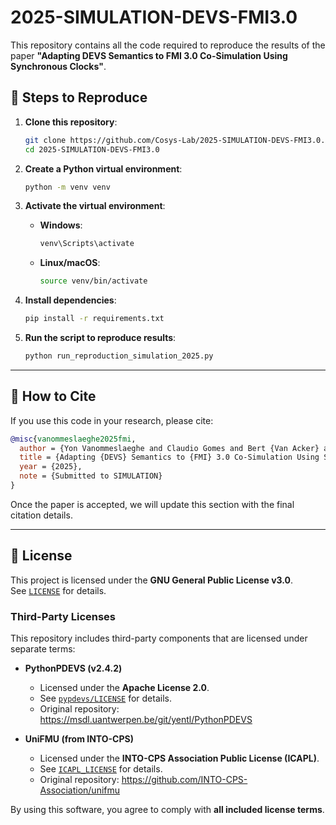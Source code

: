 # 2025-SIMULATION-DEVS-FMI3.0

This repository contains all the code required to reproduce the results of the paper **"Adapting DEVS Semantics to FMI 3.0 Co-Simulation Using Synchronous Clocks"**.

## 📌 Steps to Reproduce

1. **Clone this repository**:
    ```sh
    git clone https://github.com/Cosys-Lab/2025-SIMULATION-DEVS-FMI3.0.git
    cd 2025-SIMULATION-DEVS-FMI3.0
    ```

2. **Create a Python virtual environment**:
    ```sh
    python -m venv venv
    ```

3. **Activate the virtual environment**:
    - **Windows**:
        ```sh
        venv\Scripts\activate
        ```
    - **Linux/macOS**:
        ```sh
        source venv/bin/activate
        ```

4. **Install dependencies**:
    ```sh
    pip install -r requirements.txt
    ```

5. **Run the script to reproduce results**:
    ```sh
    python run_reproduction_simulation_2025.py
    ```

---

## 📖 How to Cite
If you use this code in your research, please cite:

```bibtex
@misc{vanommeslaeghe2025fmi,
  author = {Yon Vanommeslaeghe and Claudio Gomes and Bert {Van Acker} and Joachim Denil and Paul {De Meulenaere}},
  title = {Adapting {DEVS} Semantics to {FMI} 3.0 Co-Simulation Using Synchronous Clocks},
  year = {2025},
  note = {Submitted to SIMULATION}
}
```
Once the paper is accepted, we will update this section with the final citation details.

---

## 📜 License

This project is licensed under the **GNU General Public License v3.0**.  
See [`LICENSE`](LICENSE) for details.

### Third-Party Licenses
This repository includes third-party components that are licensed under separate terms:

- **PythonPDEVS (v2.4.2)**  
  - Licensed under the **Apache License 2.0**.  
  - See [`pypdevs/LICENSE`](pypdevs/LICENSE) for details.
  - Original repository: https://msdl.uantwerpen.be/git/yentl/PythonPDEVS

- **UniFMU (from INTO-CPS)**  
  - Licensed under the **INTO-CPS Association Public License (ICAPL)**.  
  - See [`ICAPL_LICENSE`](ICAPL_LICENSE) for details.
  - Original repository: https://github.com/INTO-CPS-Association/unifmu

By using this software, you agree to comply with **all included license terms**.
